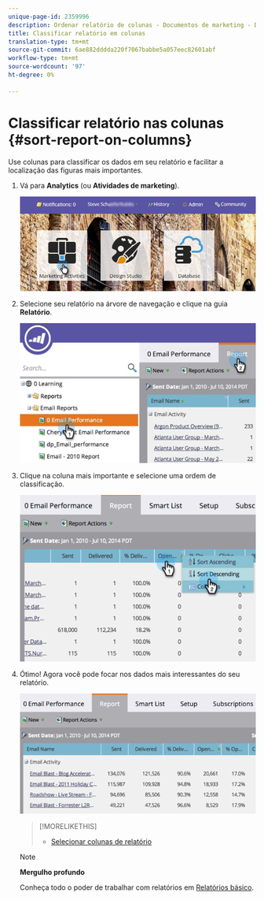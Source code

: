 ```yaml
---
unique-page-id: 2359996
description: Ordenar relatório de colunas - Documentos de marketing - Documentação do produto
title: Classificar relatório em colunas
translation-type: tm+mt
source-git-commit: 6ae882dddda220f7067babbe5a057eec82601abf
workflow-type: tm+mt
source-wordcount: '97'
ht-degree: 0%

---
```



# Classificar relatório nas colunas {#sort-report-on-columns}

Use colunas para classificar os dados em seu relatório e facilitar a localização das figuras mais importantes.

1. Vá para **Analytics** (ou **Atividades de marketing**).

   ![](assets/login-marketing-activities.png)

1. Selecione seu relatório na árvore de navegação e clique na guia **Relatório**.

   ![](assets/reports2.jpg)

1. Clique na coluna mais importante e selecione uma ordem de classificação.

   ![](assets/image2014-9-16-10-3a47-3a46.png)

1. Ótimo! Agora você pode focar nos dados mais interessantes do seu relatório.

   ![](assets/image2014-9-16-10-3a47-3a50.png)

   >[!MORELIKETHIS]
   >
   >
   >    
   >    
   >    * [Selecionar colunas de relatório](select-report-columns.md)


   >[!NOTE]
   >
   >**Mergulho profundo**
   >
   >
   >Conheça todo o poder de trabalhar com relatórios em [Relatórios básico](https://docs.marketo.com/display/docs/basic+reporting).


